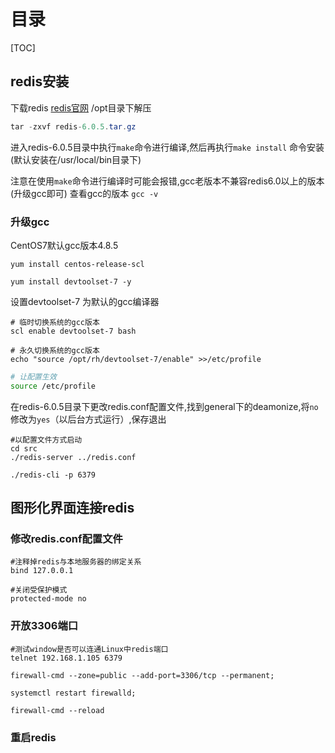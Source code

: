 # 目录

[TOC]

## redis安装

下载redis [redis官网](http://www.redis.io)  /opt目录下解压

```java
tar -zxvf redis-6.0.5.tar.gz
```

进入redis-6.0.5目录中执行`make`命令进行编译,然后再执行`make install` 命令安装(默认安装在/usr/local/bin目录下)

注意在使用`make`命令进行编译时可能会报错,gcc老版本不兼容redis6.0以上的版本(升级gcc即可) 查看gcc的版本 `gcc -v`

### 升级gcc

CentOS7默认gcc版本4.8.5

```shell
yum install centos-release-scl
```

```shell
yum install devtoolset-7 -y
```

设置devtoolset-7 为默认的gcc编译器

```shell
# 临时切换系统的gcc版本
scl enable devtoolset-7 bash
```

```shell
# 永久切换系统的gcc版本
echo "source /opt/rh/devtoolset-7/enable" >>/etc/profile
```

```bash
# 让配置生效
source /etc/profile
```

在redis-6.0.5目录下更改redis.conf配置文件,找到general下的deamonize,将`no`修改为`yes`（以后台方式运行）,保存退出

```mysql
#以配置文件方式启动
cd src
./redis-server ../redis.conf
```

```mysql
./redis-cli -p 6379
```

## 图形化界面连接redis

### 修改redis.conf配置文件

```properties
#注释掉redis与本地服务器的绑定关系
bind 127.0.0.1
```

```properties
#关闭受保护模式
protected-mode no
```

### 开放3306端口

```shell
#测试window是否可以连通Linux中redis端口
telnet 192.168.1.105 6379
```

```shell
firewall-cmd --zone=public --add-port=3306/tcp --permanent;
```

```shell
systemctl restart firewalld;
```

```shell
firewall-cmd --reload
```

### 重启redis